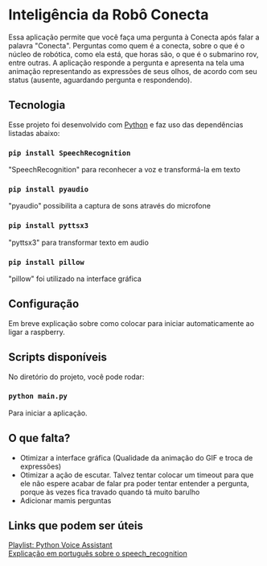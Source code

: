 # Inteligência da Robô Conecta

Essa aplicação permite que você faça uma pergunta à Conecta após falar a palavra "Conecta". Perguntas como quem é a conecta, sobre o que é o núcleo de robótica, como ela está, que horas são, o que é o submarino rov, entre outras. A aplicação responde a pergunta e apresenta na tela uma animação representando as expressões de seus olhos, de acordo com seu status (ausente, aguardando pergunta e respondendo).

## Tecnologia

Esse projeto foi desenvolvido com [Python](https://www.python.org/downloads/) e faz uso das dependências listadas abaixo: <br/>

### `pip install SpeechRecognition`
"SpeechRecognition" para reconhecer a voz e transformá-la em texto

### `pip install pyaudio`
"pyaudio" possibilita a captura de sons através do microfone

### `pip install pyttsx3`
"pyttsx3" para transformar texto em audio

### `pip install pillow`
"pillow" foi utilizado na interface gráfica

## Configuração

Em breve explicação sobre como colocar para iniciar automaticamente ao ligar a raspberry.

## Scripts disponíveis

No diretório do projeto, você pode rodar:

### `python main.py`

Para iniciar a aplicação.

## O que falta?

- Otimizar a interface gráfica (Qualidade da animação do GIF e troca de expressões) <br/>
- Otimizar a ação de escutar. Talvez tentar colocar um timeout para que ele não espere acabar de falar pra poder tentar entender a pergunta, porque às vezes fica travado quando tá muito barulho <br/>
- Adicionar mamis perguntas

## Links que podem ser úteis

[Playlist: Python Voice Assistant](https://www.youtube.com/watch?v=-AzGZ_CHzJk&list=PLzMcBGfZo4-mBungzp4GO4fswxO8wTEFx) <br/>
[Explicação em português sobre o speech_recognition](https://letscode.com.br/blog/speech-recognition-com-python)
